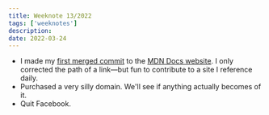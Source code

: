 ```yaml
---
title: Weeknote 13/2022
tags: ['weeknotes']
description: 
date: 2022-03-24
---
```

-  I made my [first merged commit](https://github.com/mdn/content/pull/14264) to the [MDN Docs website](https://developer.mozilla.org/en-US/). I only corrected the path of a link—but fun to contribute to a site I reference daily. 
-  Purchased a very silly domain. We'll see if anything actually becomes of it.
-  Quit Facebook. 